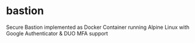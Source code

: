 # bastion
Secure Bastion implemented as Docker Container running Alpine Linux with Google Authenticator &amp; DUO MFA support

